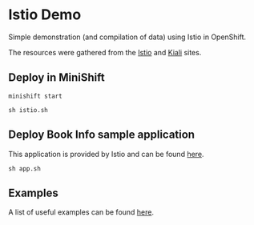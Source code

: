 # Istio Demo

Simple demonstration (and compilation of data) using Istio in OpenShift.

The resources were gathered from the [Istio](http://istio.io) and [Kiali](http://kiali.io) sites.

## Deploy in MiniShift

    minishift start

    sh istio.sh

## Deploy Book Info sample application

This application is provided by Istio and can be found [here](http://istio.io/docs/examples/bookinfo).

    sh app.sh

## Examples

A list of useful examples can be found [here](http://istio.io/docs/examples/intelligent-routing).

